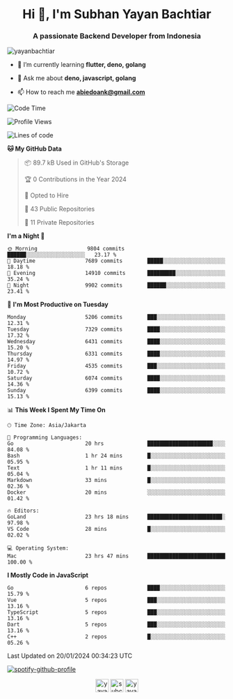 <h1 align="center">Hi 👋, I'm Subhan Yayan Bachtiar</h1>
<h3 align="center">A passionate Backend Developer from Indonesia</h3>

<p align="left"> <img src="https://komarev.com/ghpvc/?username=yayanbachtiar" alt="yayanbachtiar" /> </p>

- 🌱 I’m currently learning **flutter, deno, golang**

- 💬 Ask me about **deno, javascript, golang**

- 📫 How to reach me **abiedoank@gmail.com**

<!--START_SECTION:waka-->
![Code Time](http://img.shields.io/badge/Code%20Time-6%2C315%20hrs-blue)

![Profile Views](http://img.shields.io/badge/Profile%20Views-0-blue)

![Lines of code](https://img.shields.io/badge/From%20Hello%20World%20I%27ve%20Written-46.4%20million%20lines%20of%20code-blue)

**🐱 My GitHub Data** 

> 📦 89.7 kB Used in GitHub's Storage 
 > 
> 🏆 0 Contributions in the Year 2024
 > 
> 💼 Opted to Hire
 > 
> 📜 43 Public Repositories 
 > 
> 🔑 11 Private Repositories 
 > 
**I'm a Night 🦉** 

```text
🌞 Morning                9804 commits        ██████░░░░░░░░░░░░░░░░░░░   23.17 % 
🌆 Daytime                7689 commits        █████░░░░░░░░░░░░░░░░░░░░   18.18 % 
🌃 Evening                14910 commits       █████████░░░░░░░░░░░░░░░░   35.24 % 
🌙 Night                  9902 commits        ██████░░░░░░░░░░░░░░░░░░░   23.41 % 
```
📅 **I'm Most Productive on Tuesday** 

```text
Monday                   5206 commits        ███░░░░░░░░░░░░░░░░░░░░░░   12.31 % 
Tuesday                  7329 commits        ████░░░░░░░░░░░░░░░░░░░░░   17.32 % 
Wednesday                6431 commits        ████░░░░░░░░░░░░░░░░░░░░░   15.20 % 
Thursday                 6331 commits        ████░░░░░░░░░░░░░░░░░░░░░   14.97 % 
Friday                   4535 commits        ███░░░░░░░░░░░░░░░░░░░░░░   10.72 % 
Saturday                 6074 commits        ████░░░░░░░░░░░░░░░░░░░░░   14.36 % 
Sunday                   6399 commits        ████░░░░░░░░░░░░░░░░░░░░░   15.13 % 
```


📊 **This Week I Spent My Time On** 

```text
🕑︎ Time Zone: Asia/Jakarta

💬 Programming Languages: 
Go                       20 hrs              █████████████████████░░░░   84.08 % 
Bash                     1 hr 24 mins        █░░░░░░░░░░░░░░░░░░░░░░░░   05.95 % 
Text                     1 hr 11 mins        █░░░░░░░░░░░░░░░░░░░░░░░░   05.04 % 
Markdown                 33 mins             █░░░░░░░░░░░░░░░░░░░░░░░░   02.36 % 
Docker                   20 mins             ░░░░░░░░░░░░░░░░░░░░░░░░░   01.42 % 

🔥 Editors: 
GoLand                   23 hrs 18 mins      ████████████████████████░   97.98 % 
VS Code                  28 mins             █░░░░░░░░░░░░░░░░░░░░░░░░   02.02 % 

💻 Operating System: 
Mac                      23 hrs 47 mins      █████████████████████████   100.00 % 
```

**I Mostly Code in JavaScript** 

```text
Go                       6 repos             ████░░░░░░░░░░░░░░░░░░░░░   15.79 % 
Vue                      5 repos             ███░░░░░░░░░░░░░░░░░░░░░░   13.16 % 
TypeScript               5 repos             ███░░░░░░░░░░░░░░░░░░░░░░   13.16 % 
Dart                     5 repos             ███░░░░░░░░░░░░░░░░░░░░░░   13.16 % 
C++                      2 repos             █░░░░░░░░░░░░░░░░░░░░░░░░   05.26 % 
```




 Last Updated on 20/01/2024 00:34:23 UTC
<!--END_SECTION:waka-->

[![spotify-github-profile](https://spotify-github-profile.vercel.app/api/view?uid=31qtu2k4v3mbxp7clcmm6imuqq6e&cover_image=true&theme=default&show_offline=false&bar_color=53b14f&bar_color_cover=true)](https://github.com/kittinan/spotify-github-profile)


<p align="center">
<a href="https://dev.to/yayanbachtiar" target="blank"><img align="center" src="https://cdn.jsdelivr.net/npm/simple-icons@3.0.1/icons/dev-dot-to.svg" alt="yayanbachtiar" height="30" width="30" /></a>
<a href="https://linkedin.com/in/subchanyayanbachtiar" target="blank"><img align="center" src="https://cdn.jsdelivr.net/npm/simple-icons@3.0.1/icons/linkedin.svg" alt="subchanyayanbachtiar" height="30" width="30" /></a>
<a href="https://codesandbox.com/yayanbachtiar" target="blank"><img align="center" src="https://cdn.jsdelivr.net/npm/simple-icons@3.0.1/icons/codesandbox.svg" alt="yayanbachtiar" height="30" width="30" /></a>
</p>
